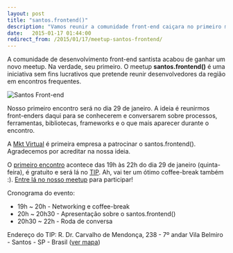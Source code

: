 ```yaml
---
layout: post
title: "santos.frontend()"
description: "Vamos reunir a comunidade front-end caiçara no primeiro meetup da região."
date:   2015-01-17 01:44:00
redirect_from: /2015/01/17/meetup-santos-frontend/
---
```


A comunidade de desenvolvimento front-end santista acabou de ganhar um novo meetup. Na verdade, seu primeiro. O meetup **santos.frontend()** é uma iniciativa sem fins lucrativos que pretende reunir desenvolvedores da região em encontros frequentes.

<!--more-->

<p class="element element--wide">
    <img src="{{ site.baseurl }}/public/images/posts/santos-frontend/santos-frontend.jpg" alt="Santos Front-end">
</p>

Nosso primeiro encontro será no dia 29 de janeiro. A ideia é reunirmos front-enders daqui para se conhecerem e conversarem sobre processos, ferramentas, bibliotecas, frameworks e o que mais aparecer durante o encontro.

A [Mkt Virtual](http://www.mktvirtual.com.br/) é primeira empresa a patrocinar o santos.frontend(). Agradecemos por acreditar na nossa ideia.

O [primeiro encontro](http://www.meetup.com/Santos-Front-end/events/219826386/) acontece das 19h às 22h do dia 29 de janeiro (quinta-feira), é gratuito e será lá no [TIP](http://www.pensetip.com.br/). Ah, vai ter um ótimo coffee-break também :). [Entre lá no nosso meetup](http://www.meetup.com/Santos-Front-end/events/219826386/) para participar!

Cronograma do evento:

- 19h ~ 20h - Networking e coffee-break 
- 20h ~ 20h30 - Apresentação sobre o santos.frontend() 
- 20h30 ~ 22h - Roda de conversa

Endereço do TIP: 
R. Dr. Carvalho de Mendonça, 238 - 7º andar 
Vila Belmiro - Santos - SP - Brasil ([ver mapa](https://www.google.com.br/maps/place/R.+Dr.+Carvalho+de+Mendon%C3%A7a,+238+-+Vila+Belmiro,+Santos+-+SP,+11070-101/@-23.952412,-46.3320137,17z/data=!3m1!4b1!4m2!3m1!1s0x94ce0372384bb877:0x89d9d8d4831699de?hl=pt-BR))
